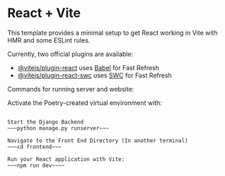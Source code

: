# React + Vite

This template provides a minimal setup to get React working in Vite with HMR and some ESLint rules.

Currently, two official plugins are available:

- [@vitejs/plugin-react](https://github.com/vitejs/vite-plugin-react/blob/main/packages/plugin-react/README.md) uses [Babel](https://babeljs.io/) for Fast Refresh
- [@vitejs/plugin-react-swc](https://github.com/vitejs/vite-plugin-react-swc) uses [SWC](https://swc.rs/) for Fast Refresh


Commands for running server and website:

Activate the Poetry-created virtual environment with:
~~~poetry shell~~~

Start the Django Backend
~~~python manage.py runserver~~~

Navigate to the Front End Directory (In another terminal)
~~~cd frontend~~~

Run your React application with Vite:
~~~npm run dev~~~~